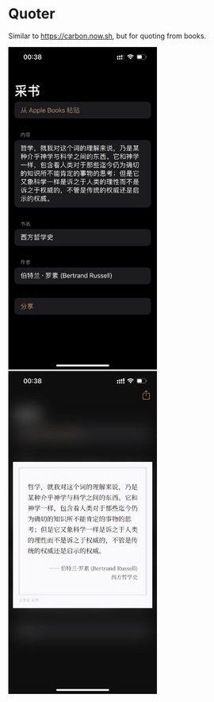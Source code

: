 # Quoter

Similar to https://carbon.now.sh, but for quoting from books.

<p float="left">
<img alt="Main View" src="screenshots/main.png" width="300"/>
<img alt="Share View" src="screenshots/share.png" width="300"/>
</p>

